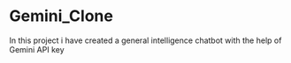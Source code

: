 # Gemini_Clone
In this project i have created a general intelligence chatbot with the help of Gemini API key
